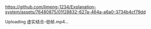https://github.com/limeng-1234/Explanation-system/assets/76480875/01f28832-627a-464a-a6a0-3734b4cf79dd

Uploading 虚实结合-低帧.mp4…
